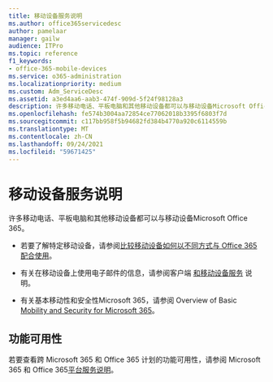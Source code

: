 ```yaml
---
title: 移动设备服务说明
ms.author: office365servicedesc
author: pamelaar
manager: gailw
audience: ITPro
ms.topic: reference
f1_keywords:
- office-365-mobile-devices
ms.service: o365-administration
ms.localizationpriority: medium
ms.custom: Adm_ServiceDesc
ms.assetid: a3ed4aa6-aab3-474f-909d-5f24f98128a3
description: 许多移动电话、平板电脑和其他移动设备都可以与移动设备Microsoft Office 365。
ms.openlocfilehash: fe574b3004aa72854ce77062018b3395f6803f7d
ms.sourcegitcommit: c117bb958f5b94682fd384b4770a920c6114559b
ms.translationtype: MT
ms.contentlocale: zh-CN
ms.lasthandoff: 09/24/2021
ms.locfileid: "59671425"
---
```

# <a name="mobile-devices-service-description"></a>移动设备服务说明

许多移动电话、平板电脑和其他移动设备都可以与移动设备Microsoft Office 365。 
  
- 若要了解特定移动设备，请参阅[比较移动设备如何以不同方式与 Office 365 配合使用](https://go.microsoft.com/fwlink/p/?LinkId=282337)。
    
- 有关在移动设备上使用电子邮件的信息，请参阅客户端 [和移动设备服务](../exchange-online-service-description/clients-and-mobile-devices.md) 说明。 
    
- 有关基本移动性和安全性Microsoft 365，请参阅 Overview of Basic [Mobility and Security for Microsoft 365](/microsoft-365/admin/basic-mobility-security/overview)。
    
## <a name="feature-availability"></a>功能可用性

若要查看跨 Microsoft 365 和 Office 365 计划的功能可用性，请参阅 Microsoft 365 和 Office 365[平台服务说明](office-365-platform-service-description.md)。
